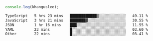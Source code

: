 ```js
console.log(khanguslee);
```

<!--START_SECTION:waka-->

```txt
TypeScript   5 hrs 23 mins   ████████████▒░░░░░░░░░░░░   49.11 %
JavaScript   3 hrs 21 mins   ███████▓░░░░░░░░░░░░░░░░░   30.55 %
JSON         1 hr 16 mins    ███░░░░░░░░░░░░░░░░░░░░░░   11.55 %
YAML         23 mins         █░░░░░░░░░░░░░░░░░░░░░░░░   03.60 %
Other        22 mins         █░░░░░░░░░░░░░░░░░░░░░░░░   03.41 %
```

<!--END_SECTION:waka-->

<!--
**khanguslee/khanguslee** is a ✨ _special_ ✨ repository because its `README.md` (this file) appears on your GitHub profile.

Here are some ideas to get you started:

- 🔭 I’m currently working on ...
- 🌱 I’m currently learning ...
- 👯 I’m looking to collaborate on ...
- 🤔 I’m looking for help with ...
- 💬 Ask me about ...
- 📫 How to reach me: ...
- 😄 Pronouns: ...
- ⚡ Fun fact: ...
-->
